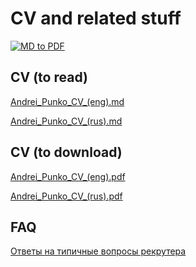 # CV and related stuff

[![MD to PDF](https://github.com/andrei-punko/cv/actions/workflows/convert-md-to-pdf.yml/badge.svg)](https://github.com/andrei-punko/cv/actions/workflows/convert-md-to-pdf.yml)

## CV (to read)

[Andrei_Punko_CV_(eng).md](CV/Andrei_Punko_CV_(eng).md)

[Andrei_Punko_CV_(rus).md](CV/Andrei_Punko_CV_(rus).md)

## CV (to download)

[Andrei_Punko_CV_(eng).pdf](CV/pdf/Andrei_Punko_CV_(eng).pdf)

[Andrei_Punko_CV_(rus).pdf](CV/pdf/Andrei_Punko_CV_(rus).pdf)

## FAQ

[Ответы на типичные вопросы рекрутера](QnA/Ответы%20на%20типичные%20вопросы%20рекрутера.md)
